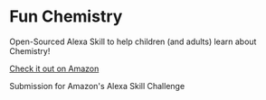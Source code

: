# Fun Chemistry
Open-Sourced Alexa Skill to help children (and adults) learn about Chemistry!

[Check it out on Amazon](https://devpost.com/software/fun-chemistry)

Submission for Amazon's Alexa Skill Challenge